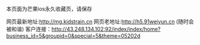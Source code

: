 本页面为芒果ios永久收藏页，请保存


网页最新地址:http://mg.kidstrain.cn
网页老地址:http://h5.91weiyun.cn (随时会被和谐)
客户连接：http://43.248.134.102:92/index/index/home?business_id=5&groupid=0&special=5&theme=05202d

